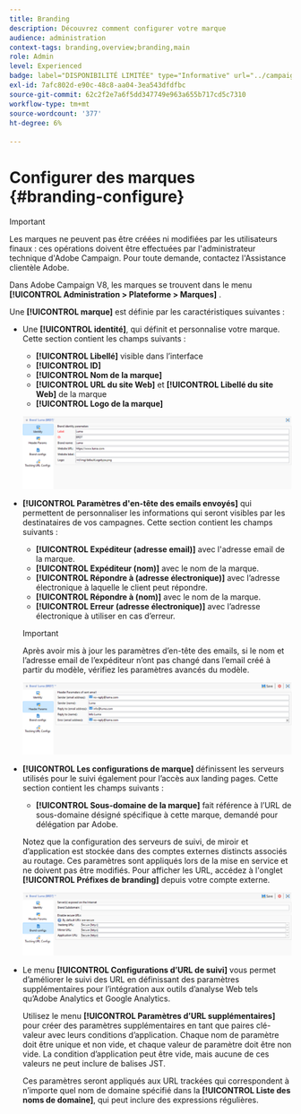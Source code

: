 ```yaml
---
title: Branding
description: Découvrez comment configurer votre marque
audience: administration
context-tags: branding,overview;branding,main
role: Admin
level: Experienced
badge: label="DISPONIBILITÉ LIMITÉE" type="Informative" url="../campaign-standard-migration-home.md" tooltip="Limité aux utilisateurs migrés Campaign Standard"
exl-id: 7afc802d-e90c-48c8-aa04-3ea543dfdfbc
source-git-commit: 62c2f2e7a6f5dd347749e963a655b717cd5c7310
workflow-type: tm+mt
source-wordcount: '377'
ht-degree: 6%

---
```


# Configurer des marques {#branding-configure}

>[!IMPORTANT]
>
>Les marques ne peuvent pas être créées ni modifiées par les utilisateurs finaux : ces opérations doivent être effectuées par l&#39;administrateur technique d&#39;Adobe Campaign. Pour toute demande, contactez l&#39;Assistance clientèle Adobe.

Dans Adobe Campaign V8, les marques se trouvent dans le menu **[!UICONTROL Administration > Plateforme > Marques]** .

Une **[!UICONTROL marque]** est définie par les caractéristiques suivantes :

* Une **[!UICONTROL identité]**, qui définit et personnalise votre marque. Cette section contient les champs suivants :

   * **[!UICONTROL Libellé]** visible dans l’interface
   * **[!UICONTROL ID]**
   * **[!UICONTROL Nom de la marque]**
   * **[!UICONTROL URL du site Web]** et **[!UICONTROL Libellé du site Web]** de la marque
   * **[!UICONTROL Logo de la marque]**

  ![](assets/branding_1.png)

* **[!UICONTROL Paramètres d&#39;en-tête des emails envoyés]** qui permettent de personnaliser les informations qui seront visibles par les destinataires de vos campagnes. Cette section contient les champs suivants :

   * **[!UICONTROL Expéditeur (adresse email)]** avec l&#39;adresse email de la marque.
   * **[!UICONTROL Expéditeur (nom)]** avec le nom de la marque.
   * **[!UICONTROL Répondre à (adresse électronique)]** avec l’adresse électronique à laquelle le client peut répondre.
   * **[!UICONTROL Répondre à (nom)]** avec le nom de la marque.
   * **[!UICONTROL Erreur (adresse électronique)]** avec l’adresse électronique à utiliser en cas d’erreur.

  >[!IMPORTANT]
  >
  >Après avoir mis à jour les paramètres d’en-tête des emails, si le nom et l’adresse email de l’expéditeur n’ont pas changé dans l’email créé à partir du modèle, vérifiez les paramètres avancés du modèle.

  ![](assets/branding_2.png)

* **[!UICONTROL Les configurations de marque]** définissent les serveurs utilisés pour le suivi également pour l’accès aux landing pages. Cette section contient les champs suivants :

   * **[!UICONTROL Sous-domaine de la marque]** fait référence à l’URL de sous-domaine désigné spécifique à cette marque, demandé pour délégation par Adobe.

  Notez que la configuration des serveurs de suivi, de miroir et d’application est stockée dans des comptes externes distincts associés au routage. Ces paramètres sont appliqués lors de la mise en service et ne doivent pas être modifiés. Pour afficher les URL, accédez à l&#39;onglet **[!UICONTROL Préfixes de branding]** depuis votre compte externe.

  ![](assets/branding_3.png)

* Le menu **[!UICONTROL Configurations d’URL de suivi]** vous permet d’améliorer le suivi des URL en définissant des paramètres supplémentaires pour l’intégration aux outils d’analyse Web tels qu’Adobe Analytics et Google Analytics.

  Utilisez le menu **[!UICONTROL Paramètres d’URL supplémentaires]** pour créer des paramètres supplémentaires en tant que paires clé-valeur avec leurs conditions d’application. Chaque nom de paramètre doit être unique et non vide, et chaque valeur de paramètre doit être non vide. La condition d’application peut être vide, mais aucune de ces valeurs ne peut inclure de balises JST.

  Ces paramètres seront appliqués aux URL trackées qui correspondent à n’importe quel nom de domaine spécifié dans la **[!UICONTROL Liste des noms de domaine]**, qui peut inclure des expressions régulières.
